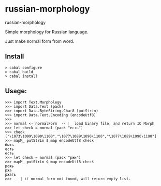 russian-morphology
==================

russian-morphology

Simple morphology for Russian language.

Just make normal form from word.

Install
-------
    > cabal configure
    > cabal build
    > cabal install

Usage:
-----
    >>> import Text.Morphology
    >>> import Data.Text (pack)
    >>> import Data.ByteString.Char8 (putStrLn)
    >>> import Data.Text.Encoding (encodeUtf8)
    >>>
    >>> normal <- normalForm  -- |  load binary file, and return IO Morph
    >>> let check = normal (pack "есть")
    >>> check
    ["\1073\1099\1090\1100","\1077\1089\1090\1100","\1077\1089\1090\1100"]
    >>> mapM_ putStrLn $ map encodeUtf8 check
    быть
    есть
    есть
    >>> let check = normal (pack "ржи")
    >>> mapM_ putStrLn $ map encodeUtf8 check
    рожь
    ржа
    ржать
    >>> -- | if normal form not found, will return empty list.
